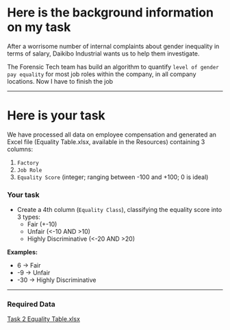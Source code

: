 # Here is the background information on my task
After a worrisome number of internal complaints about gender inequality in terms of salary, Daikibo Industrial wants us to help them investigate.

The Forensic Tech team has build an algorithm to quantify `level of gender pay equality` for most job roles within the company, in all company locations. Now I have to finish the job

---
# Here is your task
We have processed all data on employee compensation and generated an Excel file (Equality Table.xlsx, available in the Resources) containing 3 columns:
1. `Factory`
2. `Job Role`
3. `Equality Score` (integer; ranging between -100 and +100; 0 is ideal)

### Your task
- Create a 4th column (`Equality Class`), classifying the equality score into 3 types:
    - Fair (+-10)
    - Unfair (<-10 AND >10)
    - Highly Discriminative (<-20 AND >20)

**Examples:**
- 6 -> Fair
- -9 -> Unfair
- -30 -> Highly Discriminative

---
### Required Data
[Task 2 Equality Table.xlsx](https://github.com/user-attachments/files/19160540/Task.2.Equality.Table.xlsx)
